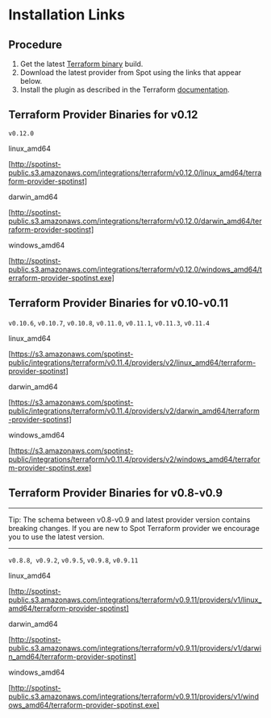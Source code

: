 # Installation Links

## Procedure

1. Get the latest [Terraform binary](https://www.terraform.io/) build.
2. Download the latest provider from Spot using the links that appear below.
3. Install the plugin as described in the Terraform [documentation](https://support.spot.io/provisioning-and-cicd/terraform/provisioning-and-cicd/terraform/getting-started-terraform/installation-links/).

## Terraform Provider Binaries for v0.12
`v0.12.0`

linux_amd64

[http://spotinst-public.s3.amazonaws.com/integrations/terraform/v0.12.0/linux_amd64/terraform-provider-spotinst]

darwin_amd64

[http://spotinst-public.s3.amazonaws.com/integrations/terraform/v0.12.0/darwin_amd64/terraform-provider-spotinst]

windows_amd64

[http://spotinst-public.s3.amazonaws.com/integrations/terraform/v0.12.0/windows_amd64/terraform-provider-spotinst.exe]

## Terraform Provider Binaries for v0.10-v0.11
`v0.10.6`, `v0.10.7`, `v0.10.8`, `v0.11.0`, `v0.11.1`, `v0.11.3`, `v0.11.4`

linux_amd64

[https://s3.amazonaws.com/spotinst-public/integrations/terraform/v0.11.4/providers/v2/linux_amd64/terraform-provider-spotinst]

darwin_amd64

[https://s3.amazonaws.com/spotinst-public/integrations/terraform/v0.11.4/providers/v2/darwin_amd64/terraform-provider-spotinst]

windows_amd64

[https://s3.amazonaws.com/spotinst-public/integrations/terraform/v0.11.4/providers/v2/windows_amd64/terraform-provider-spotinst.exe]

## Terraform Provider Binaries for v0.8-v0.9

---
Tip:
The schema between v0.8-v0.9 and latest provider version contains breaking changes. If you are new to Spot Terraform provider we encourage you to use the latest version.

---

`v0.8.8`,` v0.9.2`, `v0.9.5`, `v0.9.8`, `v0.9.11`

linux_amd64

[http://spotinst-public.s3.amazonaws.com/integrations/terraform/v0.9.11/providers/v1/linux_amd64/terraform-provider-spotinst]

darwin_amd64

[http://spotinst-public.s3.amazonaws.com/integrations/terraform/v0.9.11/providers/v1/darwin_amd64/terraform-provider-spotinst]

windows_amd64

[http://spotinst-public.s3.amazonaws.com/integrations/terraform/v0.9.11/providers/v1/windows_amd64/terraform-provider-spotinst.exe]
